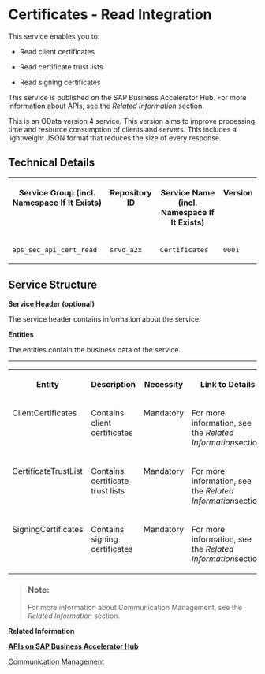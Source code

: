 <!-- loio10010aed8eac402184a84c222ebe75f2 -->

# Certificates - Read Integration



This service enables you to:

-   Read client certificates

-   Read certificate trust lists

-   Read signing certificates


This service is published on the SAP Business Accelerator Hub. For more information about APIs, see the *Related Information* section.

This is an OData version 4 service. This version aims to improve processing time and resource consumption of clients and servers. This includes a lightweight JSON format that reduces the size of every response.



<a name="loio10010aed8eac402184a84c222ebe75f2__section_ozh_cvx_clb"/>

## Technical Details


<table>
<tr>
<th valign="top">

Service Group \(incl. Namespace If It Exists\)

</th>
<th valign="top">

Repository ID

</th>
<th valign="top">

Service Name \(incl. Namespace If It Exists\)

</th>
<th valign="top">

Version

</th>
</tr>
<tr>
<td valign="top">

`aps_sec_api_cert_read`

</td>
<td valign="top">

`srvd_a2x`

</td>
<td valign="top">

`Certificates`

</td>
<td valign="top">

`0001`

</td>
</tr>
</table>



<a name="loio10010aed8eac402184a84c222ebe75f2__section_ct2_xxx_clb"/>

## Service Structure

**Service Header \(optional\)**

The service header contains information about the service.

**Entities**

The entities contain the business data of the service.

****


<table>
<tr>
<th valign="top">

Entity

</th>
<th valign="top">

Description

</th>
<th valign="top">

Necessity

</th>
<th valign="top">

Link to Details

</th>
</tr>
<tr>
<td valign="top">

ClientCertificates

</td>
<td valign="top">

Contains client certificates

</td>
<td valign="top">

Mandatory

</td>
<td valign="top">

For more information, see the *Related Information*section.

</td>
</tr>
<tr>
<td valign="top">

CertificateTrustList

</td>
<td valign="top">

Contains certificate trust lists

</td>
<td valign="top">

Mandatory

</td>
<td valign="top">

For more information, see the *Related Information*section.

</td>
</tr>
<tr>
<td valign="top">

SigningCertificates

</td>
<td valign="top">

Contains signing certificates

</td>
<td valign="top">

Mandatory

</td>
<td valign="top">

For more information, see the *Related Information*section.

</td>
</tr>
</table>



> ### Note:  
> For more information about Communication Management, see the *Related Information* section.

**Related Information**  


[**APIs on SAP Business Accelerator Hub**](https://help.sap.com/docs/SAP_S4HANA_CLOUD/0f69f8fb28ac4bf48d2b57b9637e81fa/1e60f14bdc224c2c975c8fa8bcfd7f3f.html?version=latest)

[Communication Management](../50-administration-and-ops/communication-management-2e84a10.md "The communication management apps allow you to integrate your system or solution with other systems to enable data exchange.")


